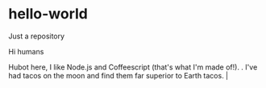 # hello-world
Just a repository

Hi humans

Hubot here, I like Node.js and Coffeescript (that's what I'm made of!). .
I've had tacos on the moon and find them far superior to Earth tacos. |

